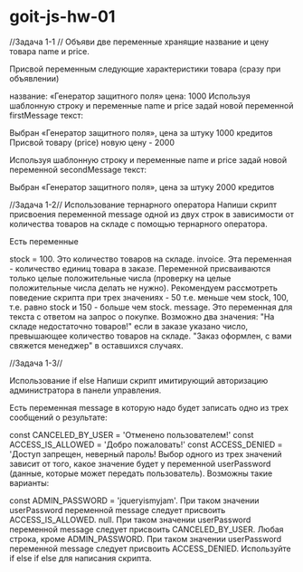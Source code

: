 # goit-js-hw-01

//Задача 1-1 // Объяви две переменные хранящие название и цену товара name и
price.

Присвой переменным следующие характеристики товара (сразу при объявлении)

название: «Генератор защитного поля» цена: 1000 Используя шаблонную строку и
переменные name и price задай новой переменной firstMessage текст:

Выбран «Генератор защитного поля», цена за штуку 1000 кредитов Присвой товару
(price) новую цену - 2000

Используя шаблонную строку и переменные name и price задай новой переменной
secondMessage текст:

Выбран «Генератор защитного поля», цена за штуку 2000 кредитов

//Задача 1-2// Использование тернарного оператора Напиши скрипт присвоения
переменной message одной из двух строк в зависимости от количества товаров на
складе с помощью тернарного оператора.

Есть переменные

stock = 100. Это количество товаров на складе. invoice. Эта переменная -
количество единиц товара в заказе. Переменной присваиваются только целые
положительные числа (проверку на целые положительные числа делать не нужно).
Рекомендуем рассмотреть поведение скрипта при трех значениях - 50 т.е. меньше
чем stock, 100, т.е. равно stock и 150 - больше чем stock. message. Это
переменная для текста с ответом на запрос о покупке. Возможно два значения: "На
складе недостаточно товаров!" если в заказе указано число, превышающее
количество товаров на складе. "Заказ оформлен, с вами свяжется менеджер" в
оставшихся случаях.

//Задача 1-3//

Использование if else Напиши скрипт имитирующий авторизацию администратора в
панели управления.

Есть переменная message в которую надо будет записать одно из трех сообщений о
результате:

const CANCELED_BY_USER = 'Отменено пользователем!' const ACCESS_IS_ALLOWED =
'Добро пожаловать!' const ACCESS_DENIED = 'Доступ запрещен, неверный пароль!
Выбор одного из трех значений зависит от того, какое значение будет у переменной
userPassword (данные, которые может передать пользователь). Возможны такие
варианты:

const ADMIN_PASSWORD = 'jqueryismyjam'. При таком значении userPassword
переменной message следует присвоить ACCESS_IS_ALLOWED. null. При таком значении
userPassword переменной message следует присвоить CANCELED_BY_USER. Любая
строка, кроме ADMIN_PASSWORD. При таком значении userPassword переменной message
следует присвоить ACCESS_DENIED. Используйте if else if else для написания
скрипта.
